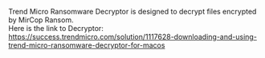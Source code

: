 Trend Micro Ransomware Decryptor is designed to decrypt files encrypted by MirCop Ransom.\
Here is the link to Decryptor:\
https://success.trendmicro.com/solution/1117628-downloading-and-using-trend-micro-ransomware-decryptor-for-macos

